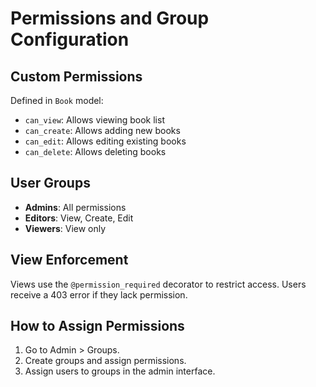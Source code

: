 # Permissions and Group Configuration

## Custom Permissions

Defined in `Book` model:

- `can_view`: Allows viewing book list
- `can_create`: Allows adding new books
- `can_edit`: Allows editing existing books
- `can_delete`: Allows deleting books

## User Groups

- **Admins**: All permissions
- **Editors**: View, Create, Edit
- **Viewers**: View only

## View Enforcement

Views use the `@permission_required` decorator to restrict access. Users receive a 403 error if they lack permission.

## How to Assign Permissions

1. Go to Admin > Groups.
2. Create groups and assign permissions.
3. Assign users to groups in the admin interface.


